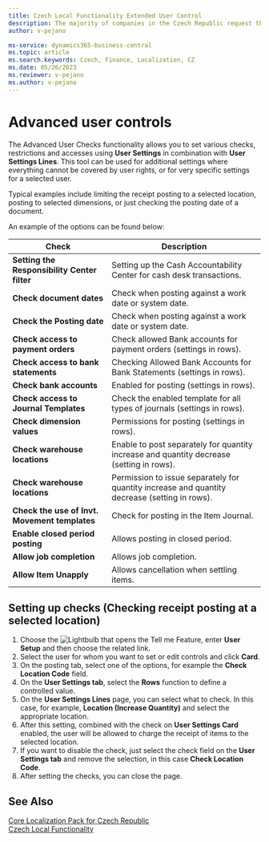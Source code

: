```yaml
---
title: Czech Local Functionality Extended User Control 
description: The majority of companies in the Czech Republic request the following improvements to be implemented in user setup and control.
author: v-pejano

ms-service: dynamics365-business-central
ms.topic: article
ms.search.keywords: Czech, Finance, Localization, CZ
ms.date: 05/26/2023
ms.reviewer: v-pejano
ms.author: v-pejano
---
```


# Advanced user controls

The Advanced User Checks functionality allows you to set various checks, restrictions and accesses using **User Settings** in combination with **User Settings Lines**. This tool can be used for additional settings where everything cannot be covered by user rights, or for very specific settings for a selected user.

Typical examples include limiting the receipt posting to a selected location, posting to selected dimensions, or just checking the posting date of a document.

An example of the options can be found below:

|Check|Description|
|-|-|
|**Setting the Responsibility Center filter** | Setting up the Cash Accountability Center for cash desk transactions. |
|**Check document dates**| Check when posting against a work date or system date. |
|**Check the Posting date** | Check when posting against a work date or system date. |
|**Check access to payment orders** | Check allowed Bank accounts for payment orders (settings in rows). |
|**Check access to bank statements** | Checking Allowed Bank Accounts for Bank Statements (settings in rows). |
|**Check bank accounts** | Enabled for posting (settings in rows). |
|**Check access to Journal Templates** | Check the enabled template for all types of journals (settings in rows). |
|**Check dimension values** | Permissions for posting (settings in rows). |
|**Check warehouse locations** | Enable to post separately for quantity increase and quantity decrease (setting in rows). |
|**Check warehouse locations** | Permission to issue separately for quantity increase and quantity decrease (setting in rows). |
|**Check the use of Invt. Movement templates** | Check for posting in the Item Journal. |
|**Enable closed period posting** | Allows posting in closed period. |
|**Allow job completion** | Allows job completion. |
|**Allow Item Unapply** | Allows cancellation when settling items. |

## Setting up checks (Checking receipt posting at a selected location)

1. Choose the ![Lightbulb that opens the Tell me Feature](../../media/ui-search/search_small.png "Tell me what you want to do"), enter **User Setup** and then choose the related link.
2. Select the user for whom you want to set or edit controls and click **Card**.
3. On the posting tab, select one of the options, for example the **Check Location Code** field.
4. On the **User Settings tab**, select the **Rows** function to define a controlled value.
5. On the **User Settings Lines** page, you can select what to check. In this case, for example, **Location (Increase Quantity)** and select the appropriate location.
6. After this setting, combined with the check on **User Settings Card** enabled, the user will be allowed to charge the receipt of items to the selected location.
7. If you want to disable the check, just select the check field on the **User Settings tab** and remove the selection, in this case **Check Location Code**.
8. After setting the checks, you can close the page.

## See Also

[Core Localization Pack for Czech Republic](ui-extensions-core-localization-pack-cz.md)  
[Czech Local Functionality](czech-local-functionality.md)  
